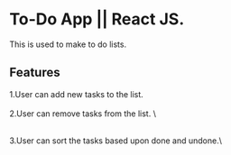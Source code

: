 # To-Do App || React JS.
This is used to make to do lists.

## Features

1.User can add new tasks to the list. \
\
2.User can remove tasks from the list. \

\
3.User can sort the tasks based upon done and undone.\




